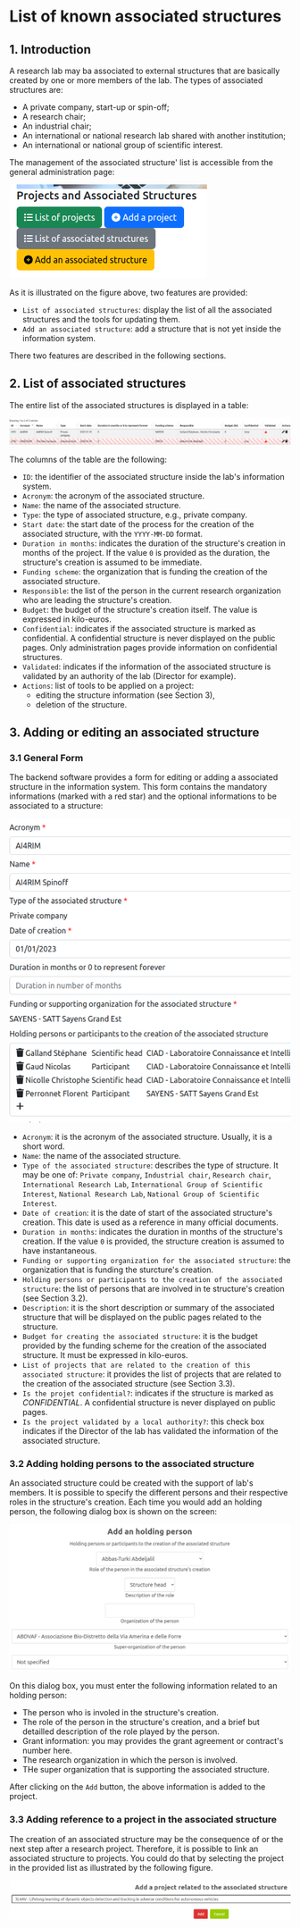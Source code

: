 # List of known associated structures

## 1. Introduction

A research lab may ba associated to external structures that are basically created by one or more members of the lab.
The types of associated structures are:

* A private company, start-up or spin-off;
* A research chair;
* An industrial chair;
* An international or national research lab shared with another institution;
* An international or national group of scientific interest.

The management of the associated structure' list is accessible from the general administration page:

![Managing associated structures](assostructures1.png)

As it is illustrated on the figure above, two features are provided:

* `List of associated structures`: display the list of all the associated structures and the tools for updating them.
* `Add an associated structure`: add a structure that is not yet inside the information system.

There two features are described in the following sections.

## 2. List of associated structures

The entire list of the associated structures is displayed in a table:

![List of associated structures](assostructures2.png)

The columns of the table are the following:

* `ID`: the identifier of the associated structure inside the lab's information system.
* `Acronym`: the acronym of the associated structure.
* `Name`: the name of the associated structure.
* `Type`: the type of associated structure, e.g., private company.
* `Start date`: the start date of the process for the creation of the associated structure, with the `YYYY-MM-DD` format.
* `Duration in months`: indicates the duration of the structure's creation in months of the project. If the value `0` is provided as the duration, the structure's creation is assumed to be immediate.
* `Funding scheme`: the organization that is funding the creation of the associated structure.
* `Responsible`: the list of the person in the current research organization who are leading the structure's creation.
* `Budget`: the budget of the structure's creation itself. The value is expressed in kilo-euros.
* `Confidential`: indicates if the associated structure is marked as confidential. A confidential structure is never displayed on the public pages. Only administration pages provide information on confidential structures.
* `Validated`: indicates if the information of the associated structure is validated by an authority of the lab (Director for example).
* `Actions`: list of tools to be applied on a project:
  * editing the structure information (see Section 3),
  * deletion of the structure.


## 3. Adding or editing an associated structure

### 3.1 General Form

The backend software provides a form for editing or adding a associated structure in the information system. This form contains the mandatory informations (marked with a red star) and the optional informations to be associated to a structure:

![Editing form](assostructures3.png)

* `Acronym`: it is the acronym of the associated structure. Usually, it is a short word.
* `Name`: the name of the associated structure.
* `Type of the associated structure`: describes the type of structure. It may be one of: `Private company`, `Industrial chair`, `Research chair`, `International Research Lab`, `International Group of Scientific Interest`, `National Research Lab`, `National Group of Scientific Interest`.
* `Date of creation`: it is the date of start of the associated structure's creation. This date is used as a reference in many official documents.
* `Duration in months`: indicates the duration in months of the structure's creation. If the value `0` is provided, the structure creation is assumed to have instantaneous.
* `Funding or supporting organization for the associated structure`: the organization that is funding the sturcture's creation.
* `Holding persons or participants to the creation of the associated structure`: the list of persons that are involved in te structure's creation (see Section 3.2).
* `Description`: it is the short description or summary of the associated structure that will be displayed on the public pages related to the structure.
* `Budget for creating the associated structure`: it is the budget provided by the funding scheme for the creation of the associated structure. It must be expressed in kilo-euros.
* `List of projects that are related to the creation of this associated structure`: it provides the list of projects that are related to the creation of the associated structure (see Section 3.3).
* `Is the projet confidential?`: indicates if the structure is marked as *CONFIDENTIAL*. A confidential structure is never displayed on public pages.
* `Is the project validated by a local authority?`: this check box indicates if the Director of the lab has validated the information of the associated structure.


### 3.2 Adding holding persons to the associated structure

An associated structure could be created with the support of lab's members. It is possible to specify the different persons and their respective roles in the structure's creation.
Each time you would add an holding person, the following dialog box is shown on the screen:

![Adding holding person](assostructures4.png)

On this dialog box, you must enter the following information related to an holding person:

* The person who is involed in the structure's creation.
* The role of the person in the structure's creation, and a brief but detailled description of the role played by the person.
* Grant information: you may provides the grant agreement or contract's number here.
* The research organization in which the person is involved.
* THe super organization that is supporting the associated structure.

After clicking on the `Add` button, the above information is added to the project.


### 3.3 Adding reference to a project in the associated structure

The creation of an associated structure may be the consequence of or the next step after a research project.
Therefore, it is possible to link an associated structure to projects. You could do that by selecting the project in the provided list as illustrated by the following figure.

![Adding a project linked to an associated structure](assostructures5.png)


